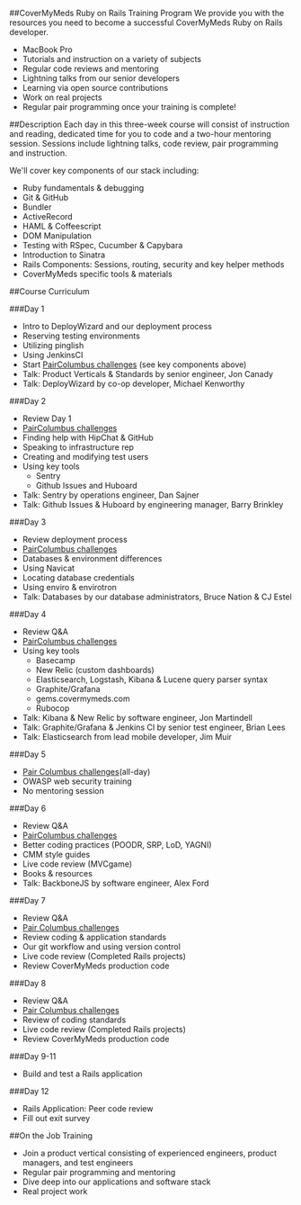 ##CoverMyMeds Ruby on Rails Training Program
We provide you with the resources you need to become a successful CoverMyMeds Ruby on Rails developer.

- MacBook Pro
- Tutorials and instruction on a variety of subjects
- Regular code reviews and mentoring
- Lightning talks from our senior developers
- Learning via open source contributions
- Work on real projects
- Regular pair programming once your training is complete!
 
##Description
Each day in this three-week course will consist of instruction and reading, dedicated time for you to code and a two-hour mentoring session. Sessions include lightning talks, code review, pair programming and instruction.

We'll cover key components of our stack including:
- Ruby fundamentals & debugging
- Git & GitHub
- Bundler
- ActiveRecord
- HAML & Coffeescript
- DOM Manipulation
- Testing with RSpec, Cucumber & Capybara
- Introduction to Sinatra
- Rails Components: Sessions, routing, security and key helper methods
- CoverMyMeds specific tools & materials

##Course Curriculum

###Day 1
- Intro to DeployWizard and our deployment process
- Reserving testing environments
- Utilizing pinglish
- Using JenkinsCI
- Start [PairColumbus challenges](http://paircolumbus.org/challenges/) (see key components above)
- Talk: Product Verticals & Standards by senior engineer, Jon Canady
- Talk: DeployWizard by co-op developer, Michael Kenworthy

###Day 2
- Review Day 1
- [PairColumbus challenges](http://paircolumbus.org/challenges/)
- Finding help with HipChat & GitHub
- Speaking to infrastructure rep 
- Creating and modifying test users
- Using key tools
  - Sentry
  - Github Issues and Huboard
- Talk: Sentry by operations engineer, Dan Sajner
- Talk: Github Issues & Huboard by engineering manager, Barry Brinkley

###Day 3
- Review deployment process
- [PairColumbus challenges](http://paircolumbus.org/challenges/)
- Databases & environment differences
- Using Navicat
- Locating database credentials
- Using enviro & envirotron
- Talk: Databases by our database administrators, Bruce Nation & CJ Estel

###Day 4
- Review Q&A
- [PairColumbus challenges](http://paircolumbus.org/challenges/)
- Using key tools
  - Basecamp
  - New Relic (custom dashboards)
  - Elasticsearch, Logstash, Kibana & Lucene query parser syntax
  - Graphite/Grafana
  - gems.covermymeds.com
  - Rubocop
- Talk: Kibana & New Relic by software engineer, Jon Martindell
- Talk: Graphite/Grafana & Jenkins CI by senior test engineer, Brian Lees
- Talk: Elasticsearch from lead mobile developer, Jim Muir

###Day 5
- [Pair Columbus challenges](http://paircolumbus.org/challenges/)(all-day)
- OWASP web security training
- No mentoring session

###Day 6 
- Review Q&A
- [PairColumbus challenges](http://paircolumbus.org/challenges/)
- Better coding practices (POODR, SRP, LoD, YAGNI)
- CMM style guides
- Live code review (MVCgame)
- Books & resources
- Talk: BackboneJS by software engineer, Alex Ford

###Day 7 
- Review Q&A
- [Pair Columbus challenges](http://paircolumbus.org/challenges/)
- Review coding & application standards
- Our git workflow and using version control
- Live code review (Completed Rails projects)
- Review CoverMyMeds production code

###Day 8
- Review Q&A
- [Pair Columbus challenges](http://paircolumbus.org/challenges/)
- Review of coding standards
- Live code review (Completed Rails projects)
- Review CoverMyMeds production code

###Day 9-11
- Build and test a Rails application

###Day 12
- Rails Application: Peer code review 
- Fill out exit survey

##On the Job Training
- Join a product vertical consisting of experienced engineers, product managers, and test engineers
- Regular pair programming and mentoring
- Dive deep into our applications and software stack
- Real project work
